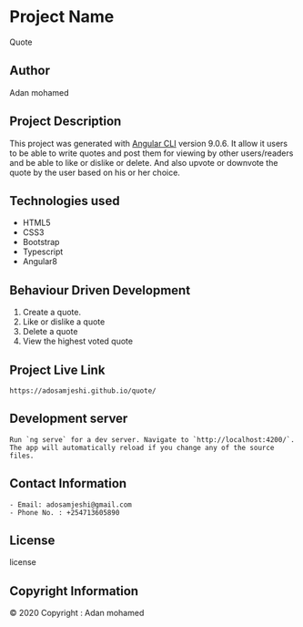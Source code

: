 # Project Name
Quote
## Author
Adan mohamed
## Project Description
This project was generated with [Angular CLI](https://github.com/angular/angular-cli) version 9.0.6. It allow it users to be able to write quotes and post them for viewing by other users/readers and be able to like or dislike or delete. And also upvote or downvote the quote by the user based on his or her choice.
## Technologies used
- HTML5
- CSS3
- Bootstrap
- Typescript
- Angular8
## Behaviour Driven Development
  1. Create a quote.
  2. Like or dislike a quote
  3. Delete a quote
  4. View the highest voted quote
## Project Live Link
    https://adosamjeshi.github.io/quote/

## Development server
    Run `ng serve` for a dev server. Navigate to `http://localhost:4200/`. The app will automatically reload if you change any of the source files.
## Contact Information
    - Email: adosamjeshi@gmail.com
    - Phone No. : +254713605890
## License
  license
## Copyright Information
   © 2020 Copyright : Adan mohamed